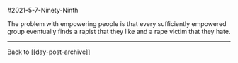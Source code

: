 #2021-5-7-Ninety-Ninth

The problem with empowering people is that every sufficiently empowered group eventually finds a rapist that they like and a rape victim that they hate.

---
Back to [[day-post-archive]]